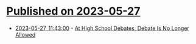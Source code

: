 # [Published on 2023-05-27](index.md)

* [2023-05-27, 11:43:00](https://soylentnews.org/article.pl?sid=23/05/26/1518252&from=rss) - [At High School Debates, Debate Is No Longer Allowed](https://soylentnews.org/article.pl?sid=23/05/26/1518252&from=rss)
